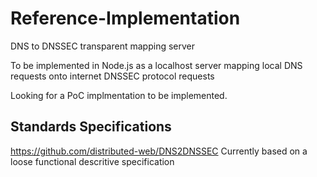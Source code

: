 # Reference-Implementation
DNS to DNSSEC transparent mapping server

To be implemented in Node.js as a localhost server mapping local DNS requests onto internet DNSSEC protocol requests

Looking for a PoC implmentation to be implemented.

## Standards Specifications ##
https://github.com/distributed-web/DNS2DNSSEC
Currently based on a loose functional descritive specification
